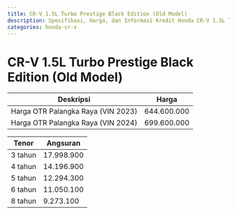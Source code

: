 ```yaml
---
title: CR-V 1.5L Turbo Prestige Black Edition (Old Model) 
description: Spesifikasi, Harga, dan Informasi Kredit Honda CR-V 1.5L Turbo Prestige Black Edition (Old Model) 
categories: honda-cr-v
---
```

# CR-V 1.5L Turbo Prestige Black Edition (Old Model) 

| Deskripsi | Harga |
| --- | --- |
| Harga OTR Palangka Raya (VIN 2023) | 644.600.000 |
| Harga OTR Palangka Raya (VIN 2024) | 699.600.000 |

| Tenor | Angsuran |
| --- | --- |
| 3 tahun | 17.998.900 |
| 4 tahun | 14.196.900 |
| 5 tahun | 12.294.300 |
| 6 tahun | 11.050.100 |
| 8 tahun | 9.273.100 |

